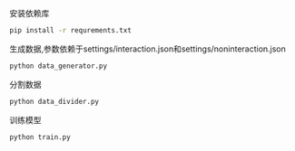 安装依赖库

```bash
pip install -r requrements.txt
```

生成数据,参数依赖于settings/interaction.json和settings/noninteraction.json

```bash
python data_generator.py
```


分割数据
```bash
python data_divider.py
```


训练模型
```bash
python train.py
```
